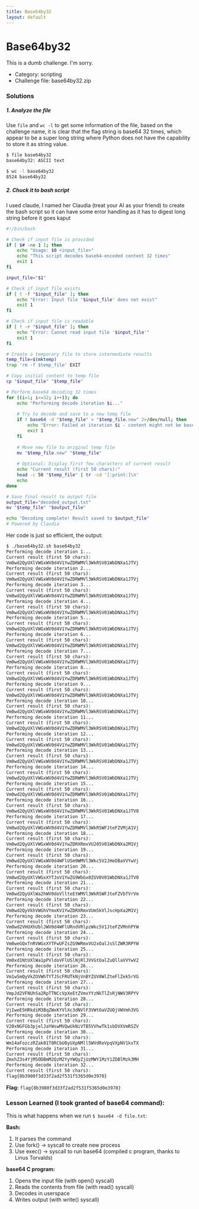 ```yaml
---
title: Base64by32
layout: default
---
```


# Base64by32

This is a dumb challenge. I'm sorry.

- Category: scripting
- Challenge file: base64by32.zip

### Solutions

##### 1. Analyze the file 

Use `file` and `wc -l` to get some information of the file, based on the challenge name, it is clear that the flag string is base64 32 times, which appear to be a super long string where Python does not have the capability to store it as string value.

```bash
$ file base64by32
base64by32: ASCII text

$ wc -l base64by32
8524 base64by32
```

##### 2. Chuck it to bash script 

I used claude, I named her Claudia (treat your AI as your friend) to create the bash script so it can have some error handling as it has to digest long string before it goes kaput

```bash
#!/bin/bash

# Check if input file is provided
if [ $# -ne 1 ]; then
    echo "Usage: $0 <input_file>"
    echo "This script decodes base64-encoded content 32 times"
    exit 1
fi

input_file="$1"

# Check if input file exists
if [ ! -f "$input_file" ]; then
    echo "Error: Input file '$input_file' does not exist"
    exit 1
fi

# Check if input file is readable
if [ ! -r "$input_file" ]; then
    echo "Error: Cannot read input file '$input_file'"
    exit 1
fi

# Create a temporary file to store intermediate results
temp_file=$(mktemp)
trap 'rm -f $temp_file' EXIT

# Copy initial content to temp file
cp "$input_file" "$temp_file"

# Perform base64 decoding 32 times
for ((i=1; i<=32; i++)); do
    echo "Performing decode iteration $i..."
    
    # Try to decode and save to a new temp file
    if ! base64 -d "$temp_file" > "$temp_file.new" 2>/dev/null; then
        echo "Error: Failed at iteration $i - content might not be base64 encoded"
        exit 1
    fi
    
    # Move new file to original temp file
    mv "$temp_file.new" "$temp_file"
    
    # Optional: Display first few characters of current result
    echo "Current result (first 50 chars):"
    head -c 50 "$temp_file" | tr -cd '[:print:]\n'
    echo
done

# Save final result to output file
output_file="decoded_output.txt"
mv "$temp_file" "$output_file"

echo "Decoding complete! Result saved to $output_file"
# Powered by Claudia
```

Her code is just so efficient, the output:

```bash
$ ./base64by32.sh base64by32
Performing decode iteration 1...
Current result (first 50 chars):
Vm0wd2QyUXlVWGxWV0d4V1YwZDRWMVl3WkRSV01WbDNXa1JTVj
Performing decode iteration 2...
Current result (first 50 chars):
Vm0wd2QyUXlVWGxWV0d4V1YwZDRWMVl3WkRSV01WbDNXa1JTVj
Performing decode iteration 3...
Current result (first 50 chars):
Vm0wd2QyUXlVWGxWV0d4V1YwZDRWMVl3WkRSV01WbDNXa1JTVj
Performing decode iteration 4...
Current result (first 50 chars):
Vm0wd2QyUXlVWGxWV0d4V1YwZDRWMVl3WkRSV01WbDNXa1JTVj
Performing decode iteration 5...
Current result (first 50 chars):
Vm0wd2QyUXlVWGxWV0d4V1YwZDRWMVl3WkRSV01WbDNXa1JTVj
Performing decode iteration 6...
Current result (first 50 chars):
Vm0wd2QyUXlVWGxWV0d4V1YwZDRWMVl3WkRSV01WbDNXa1JTVj
Performing decode iteration 7...
Current result (first 50 chars):
Vm0wd2QyUXlVWGxWV0d4V1YwZDRWMVl3WkRSV01WbDNXa1JTVj
Performing decode iteration 8...
Current result (first 50 chars):
Vm0wd2QyUXlVWGxWV0d4V1YwZDRWMVl3WkRSV01WbDNXa1JTVj
Performing decode iteration 9...
Current result (first 50 chars):
Vm0wd2QyUXlVWGxWV0d4V1YwZDRWMVl3WkRSV01WbDNXa1JTVj
Performing decode iteration 10...
Current result (first 50 chars):
Vm0wd2QyUXlVWGxWV0d4V1YwZDRWMVl3WkRSV01WbDNXa1JTVj
Performing decode iteration 11...
Current result (first 50 chars):
Vm0wd2QyUXlVWGxWV0d4V1YwZDRWMVl3WkRSV01WbDNXa1JTVj
Performing decode iteration 12...
Current result (first 50 chars):
Vm0wd2QyUXlVWGxWV0d4V1YwZDRWMVl3WkRSV01WbDNXa1JTVj
Performing decode iteration 13...
Current result (first 50 chars):
Vm0wd2QyUXlVWGxWV0d4V1YwZDRWMVl3WkRSV01WbDNXa1JTVj
Performing decode iteration 14...
Current result (first 50 chars):
Vm0wd2QyUXlVWGxWV0d4V1YwZDRWMVl3WkRSV01WbDNXa1JTVj
Performing decode iteration 15...
Current result (first 50 chars):
Vm0wd2QyUXlVWGxWV0d4V1YwZDRWMVl3WkRSV01WbDNXa1JTVj
Performing decode iteration 16...
Current result (first 50 chars):
Vm0wd2QyUXlVWGxWV0d4V1YwZDRWMVl3WkRSV01WbDNXa1JTV0
Performing decode iteration 17...
Current result (first 50 chars):
Vm0wd2QyUXlVWGxWV0d4V1YwZDRWMVl3WkRSWFJteFZVMjA1Vj
Performing decode iteration 18...
Current result (first 50 chars):
Vm0wd2QyUXlVWGxWV0d4V1YwZDRXRmxVU205V01WbDNXa2M1Vj
Performing decode iteration 19...
Current result (first 50 chars):
Vm0wd2QyUXlVWGxWV0d4WFlUSm9WMVl3Wkc5V2JHeDBaVVYwVj
Performing decode iteration 20...
Current result (first 50 chars):
Vm0wd2QyUXlVWGxXYTJoV1YwZG9WbGx0ZUV0V01WbDNXa1JTV0
Performing decode iteration 21...
Current result (first 50 chars):
Vm0wd2QyUXlWa2hWV0doVllteEtWMVl3WkRSWFJteFZVbTVrVm
Performing decode iteration 22...
Current result (first 50 chars):
Vm0wd2QyVkhVWGhVYmxKV1YwZDRXRmxVUm5kVlJscHpXa2M1Vj
Performing decode iteration 23...
Current result (first 50 chars):
Vm0wd2VHUXhUblJWV0d4WFlURndVRlpzWkc5V1JteFZVMnhPYW
Performing decode iteration 24...
Current result (first 50 chars):
Vm0weGQxTnRVWGxXYTFwUFZsZG9WRmxVU2xOalJsSlZWR3RPYW
Performing decode iteration 25...
Current result (first 50 chars):
Vm0xd1NtUXlWa1pPVldoVFlUSlNjRlJVVGtOalZuQllaVVYwV2
Performing decode iteration 26...
Current result (first 50 chars):
Vm1wSmQyVkZOVWhTYTJScFRUTkNjVnBYZUV0WlZteFlZek5rVG
Performing decode iteration 27...
Current result (first 50 chars):
VmpJd2VFNUhSa2RpTTNCcVpXeEtZVmxYYzNkTlZsRjNWV3RPYV
Performing decode iteration 28...
Current result (first 50 chars):
VjIweE5HRkdiM3BqZWxKYVlXc3dNVlF3VWtOaVZUQjVWVmh3VG
Performing decode iteration 29...
Current result (first 50 chars):
V20xNGFGb3pjelJaYWswMVQwUkNiVTB5VVhwTk1sbDVXVmRSZV
Performing decode iteration 30...
Current result (first 50 chars):
Wm14aFozczRZak01T0RCbU0yUXpNMll5WVdReVpqVXpNV1kxTX
Performing decode iteration 31...
Current result (first 50 chars):
ZmxhZ3s4YjM5ODBmM2QzM2YyYWQyZjUzMWY1MzY1ZDBlMzk3MH
Performing decode iteration 32...
Current result (first 50 chars):
flag{8b3980f3d33f2ad2f531f5365d0e3970}
```

**Flag:** `flag{8b3980f3d33f2ad2f531f5365d0e3970}`


### Lesson Learned (I took granted of base64 command):

This is what happens when we run `$ base64 -d file.txt`:

**Bash:**
1. It parses the command
2. Use fork() -> syscall to create new process
3. Use exec() -> syscall to run base64 (compiled c program, thanks to Linus Torvalds)

**base64 C program:**
1. Opens the input file (with open() syscall)
2. Reads the contents from file (with read() syscall)
3. Decodes in userspace
4. Writes output (with write() syscall)


